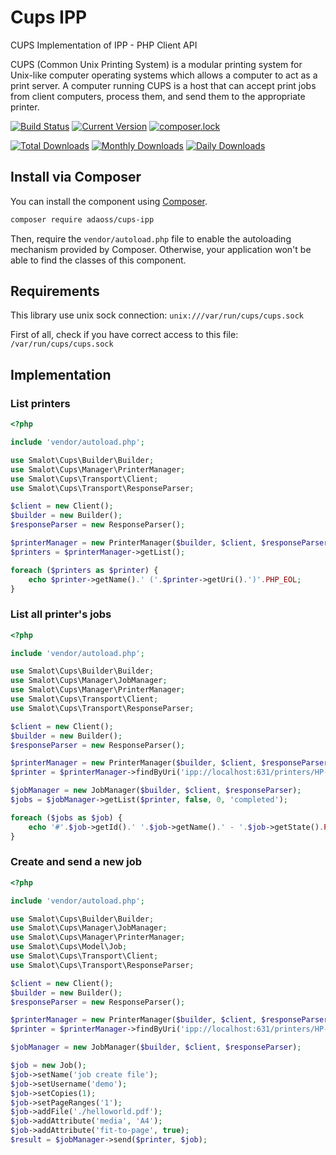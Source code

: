 # Cups IPP

CUPS Implementation of IPP - PHP Client API

CUPS (Common Unix Printing System) is a modular printing system for Unix-like computer operating systems which allows a computer to act as a print server. A computer running CUPS is a host that can accept print jobs from client computers, process them, and send them to the appropriate printer.

[![Build Status](https://travis-ci.org/smalot/cups-ipp.png?branch=master)](https://travis-ci.org/smalot/cups-ipp)
[![Current Version](https://poser.pugx.org/smalot/cups-ipp/v/stable.png)](https://packagist.org/packages/smalot/cups-ipp)
[![composer.lock](https://poser.pugx.org/smalot/cups-ipp/composerlock)](https://packagist.org/packages/smalot/cups-ipp)

[![Total Downloads](https://poser.pugx.org/smalot/cups-ipp/downloads.png)](https://packagist.org/packages/smalot/cups-ipp)
[![Monthly Downloads](https://poser.pugx.org/smalot/cups-ipp/d/monthly)](https://packagist.org/packages/smalot/cups-ipp)
[![Daily Downloads](https://poser.pugx.org/smalot/cups-ipp/d/daily)](https://packagist.org/packages/smalot/cups-ipp)


## Install via Composer

You can install the component using [Composer](https://getcomposer.org/).

````sh
composer require adaoss/cups-ipp
````

Then, require the `vendor/autoload.php` file to enable the autoloading mechanism provided by Composer.
Otherwise, your application won't be able to find the classes of this component.


## Requirements

This library use unix sock connection: `unix:///var/run/cups/cups.sock`

First of all, check if you have correct access to this file: `/var/run/cups/cups.sock`


## Implementation

### List printers


````php
<?php

include 'vendor/autoload.php';

use Smalot\Cups\Builder\Builder;
use Smalot\Cups\Manager\PrinterManager;
use Smalot\Cups\Transport\Client;
use Smalot\Cups\Transport\ResponseParser;

$client = new Client();
$builder = new Builder();
$responseParser = new ResponseParser();

$printerManager = new PrinterManager($builder, $client, $responseParser);
$printers = $printerManager->getList();

foreach ($printers as $printer) {
    echo $printer->getName().' ('.$printer->getUri().')'.PHP_EOL;
}

````


### List all printer's jobs

````php
<?php

include 'vendor/autoload.php';

use Smalot\Cups\Builder\Builder;
use Smalot\Cups\Manager\JobManager;
use Smalot\Cups\Manager\PrinterManager;
use Smalot\Cups\Transport\Client;
use Smalot\Cups\Transport\ResponseParser;

$client = new Client();
$builder = new Builder();
$responseParser = new ResponseParser();

$printerManager = new PrinterManager($builder, $client, $responseParser);
$printer = $printerManager->findByUri('ipp://localhost:631/printers/HP-Photosmart-C4380-series');

$jobManager = new JobManager($builder, $client, $responseParser);
$jobs = $jobManager->getList($printer, false, 0, 'completed');

foreach ($jobs as $job) {
    echo '#'.$job->getId().' '.$job->getName().' - '.$job->getState().PHP_EOL;
}

````


### Create and send a new job

````php
<?php

include 'vendor/autoload.php';

use Smalot\Cups\Builder\Builder;
use Smalot\Cups\Manager\JobManager;
use Smalot\Cups\Manager\PrinterManager;
use Smalot\Cups\Model\Job;
use Smalot\Cups\Transport\Client;
use Smalot\Cups\Transport\ResponseParser;

$client = new Client();
$builder = new Builder();
$responseParser = new ResponseParser();

$printerManager = new PrinterManager($builder, $client, $responseParser);
$printer = $printerManager->findByUri('ipp://localhost:631/printers/HP-Photosmart-C4380-series');

$jobManager = new JobManager($builder, $client, $responseParser);

$job = new Job();
$job->setName('job create file');
$job->setUsername('demo');
$job->setCopies(1);
$job->setPageRanges('1');
$job->addFile('./helloworld.pdf');
$job->addAttribute('media', 'A4');
$job->addAttribute('fit-to-page', true);
$result = $jobManager->send($printer, $job);

````
